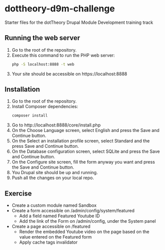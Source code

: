 # dottheory-d9m-challenge
Starter files for the dotTheory Drupal Module Development training track

## Running the web server
1. Go to the root of the repository.
2. Execute this command to run the PHP web server:
    ```sh
    php -S localhost:8888 -t web
    ```
3. Your site should be accessible on https://localhost:8888

## Installation
1. Go to the root of the repository.
2. Install Composer dependencies:
    ```sh
    composer install
    ```
3. Go to http://localhost:8888/core/install.php
4. On the Choose Language screen, select English and press the Save and Continue button.
5. On the Select an installation profile screen, select Standard and the press Save and Continue button.
6. On the Database configuration screen, select SQLite and press the Save and Continue button.
7. On the Configure site screen, fill the form anyway you want and press the Save and Continue button.
8. You Drupal site should be up and running.
9. Push all the changes on your local repo.

## Exercise
- Create a custom module named Sandbox
- Create a form accessible on /admin/config/system/featured
  - Add a field named Featured Youtube ID
  - Add the link of the Form on /admin/config, under the System panel
- Create a page accessible on /featured
  - Render the embedded Youtube video on the page based on the value entered on the Featured form
  - Apply cache tags invalidator 
